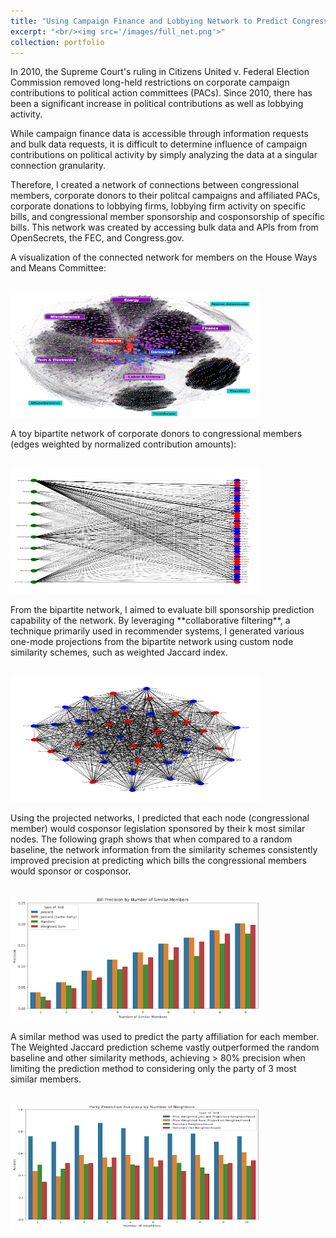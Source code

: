 ```yaml
---
title: "Using Campaign Finance and Lobbying Network to Predict Congressional Political Activity"
excerpt: "<br/><img src='/images/full_net.png'>"
collection: portfolio
---
```


<p>In 2010, the Supreme Court's ruling in Citizens United v. Federal Election Commission removed long-held restrictions on corporate campaign contributions to political action committees (PACs). Since 2010, there has been a significant increase in political contributions as well as lobbying activity.<p>

<p> While campaign finance data is accessible through information requests and bulk data requests, it is difficult to determine influence of campaign contributions on political activity by simply analyzing the data at a singular connection granularity. 

Therefore, I created a network of connections between congressional members, corporate donors to their politcal campaigns and affiliated PACs, corporate donations to lobbying firms, lobbying firm activity on specific bills, and congressional member sponsorship and cosponsorship of specific bills. This network was created by accessing bulk data and APIs from from OpenSecrets, the FEC, and Congress.gov.<p>

<p> A visualization of the connected network for members on the House Ways and Means Committee: <p>

<p><p>

<br/><img src="images/full_net.png" width="400" height="200">

<p> A toy bipartite network of corporate donors to congressional members (edges weighted by normalized contribution amounts): <p>

<p><p>

<br/><img src="images/bipartite.png" width="400" height="200">

<p> From the bipartite network, I aimed to evaluate bill sponsorship prediction capability of the network. By leveraging **collaborative filtering**, a technique primarily used in recommender systems, I generated various one-mode projections from the bipartite network using custom node similarity schemes, such as weighted Jaccard index. <p>

<p><p>

<br/><img src="images/bip_proj.png" width="400" height="200">

<p> Using the projected networks, I predicted that each node (congressional member) would cosponsor legislation sponsored by their k most similar nodes. The following graph shows that when compared to a random baseline, the network information from the similarity schemes consistently improved precision at predicting which bills the congressional members would sponsor or cosponsor. <p>

<p><p>

<br/><img src="images/bill_prec.png" width="400" height="200">

<p> A similar method was used to predict the party affiliation for each member. The Weighted Jaccard prediction scheme vastly outperformed the random baseline and other similarity methods, achieving > 80% precision when limiting the prediction method to considering only the party of 3 most similar members.

<p><p>

<br/><img src="images/party_pred.png" width="400" height="200">







